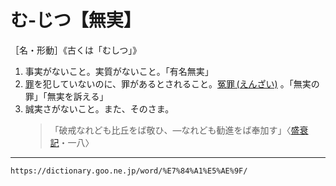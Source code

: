 # む‐じつ【無実】

［名・形動］《古くは「むしつ」》

1. 事実がないこと。実質がないこと。「有名無実」
2. [罪](つみ（罪）)を犯していないのに、罪があるとされること。[冤罪 (えんざい)](https://dictionary.goo.ne.jp/word/%E5%86%A4%E7%BD%AA/#jn-26329) 。「無実の罪」「無実を訴える」
3. 誠実さがないこと。また、そのさま。
    >「破戒なれども比丘をば敬ひ、―なれども勧進をば奉加す」〈[盛衰記](https://dictionary.goo.ne.jp/word/%E6%BA%90%E5%B9%B3%E7%9B%9B%E8%A1%B0%E8%A8%98/#jn-70790)・一八〉

---
`https://dictionary.goo.ne.jp/word/%E7%84%A1%E5%AE%9F/`